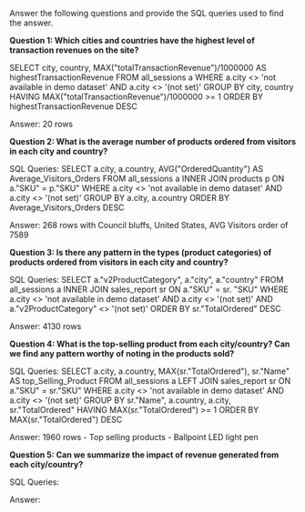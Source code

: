 Answer the following questions and provide the SQL queries used to find the answer.

    
**Question 1: Which cities and countries have the highest level of transaction revenues on the site?**


SELECT city, country, MAX("totalTransactionRevenue")/1000000 AS highestTransactionRevenue
FROM all_sessions a
WHERE a.city <> 'not available in demo dataset' AND a.city <> '(not set)'
GROUP BY city, country
HAVING MAX("totalTransactionRevenue")/1000000 >= 1
ORDER BY highestTransactionRevenue DESC

Answer: 20 rows 




**Question 2: What is the average number of products ordered from visitors in each city and country?**


SQL Queries: SELECT a.city, a.country, AVG("OrderedQuantity") AS Average_Visitors_Orders
FROM all_sessions a
INNER JOIN products p ON a."SKU" = p."SKU"
WHERE a.city <> 'not available in demo dataset' AND a.city <> '(not set)'
GROUP BY a.city, a.country
ORDER BY Average_Visitors_Orders DESC



Answer: 268 rows with Council bluffs, United States, AVG Visitors order of 7589





**Question 3: Is there any pattern in the types (product categories) of products ordered from visitors in each city and country?**


SQL Queries: SELECT a."v2ProductCategory", a."city", a."country"
FROM all_sessions a
INNER JOIN sales_report sr ON a."SKU" = sr. "SKU"
WHERE a.city <> 'not available in demo dataset' AND a.city <> '(not set)' AND a."v2ProductCategory" <> '(not set)'
ORDER BY sr."TotalOrdered" DESC



Answer: 4130 rows





**Question 4: What is the top-selling product from each city/country? Can we find any pattern worthy of noting in the products sold?**


SQL Queries: SELECT a.city, a.country, MAX(sr."TotalOrdered"), sr."Name" AS top_Selling_Product
FROM all_sessions a
LEFT JOIN sales_report sr ON a."SKU" = sr."SKU"
WHERE a.city <> 'not available in demo dataset' AND a.city <> '(not set)'
GROUP BY sr."Name", a.country, a.city, sr."TotalOrdered"
HAVING MAX(sr."TotalOrdered") >= 1
ORDER BY MAX(sr."TotalOrdered") DESC



Answer: 1960 rows - Top selling products - Ballpoint LED light pen 





**Question 5: Can we summarize the impact of revenue generated from each city/country?**

SQL Queries:



Answer:







